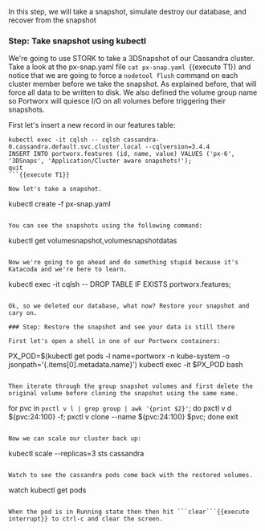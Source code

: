 In this step, we will take a snapshot, simulate destroy our database, and recover from the snapshot

### Step: Take snapshot using kubectl

We're going to use STORK to take a 3DSnapshot of our Cassandra cluster. Take a look at the px-snap.yaml file ```cat px-snap.yaml ```{{execute T1}} and notice that we are going to force a ```nodetool flush``` command on each cluster member before we take the snapshot. As explained before, that will force all data to be written to disk. We also defined the volume group name so Portworx will quiesce I/O on all volumes before triggering their snapshots.

First let's insert a new record in our features table:
```
kubectl exec -it cqlsh -- cqlsh cassandra-0.cassandra.default.svc.cluster.local --cqlversion=3.4.4
INSERT INTO portworx.features (id, name, value) VALUES ('px-6', '3DSnaps', 'Application/Cluster aware snapshots!');
quit
```{{execute T1}}

Now let's take a snapshot.
```
kubectl create -f px-snap.yaml
```{{execute T1}}

You can see the snapshots using the following command:
```
kubectl get volumesnapshot,volumesnapshotdatas
```{{execute T1}}

Now we're going to go ahead and do something stupid because it's Katacoda and we're here to learn.

```
kubectl exec -it cqlsh -- DROP TABLE IF EXISTS portworx.features;
```{{execute T1}}

Ok, so we deleted our database, what now? Restore your snapshot and cary on.

### Step: Restore the snapshot and see your data is still there

First let's open a shell in one of our Portworx containers:
```
PX_POD=$(kubectl get pods -l name=portworx -n kube-system -o jsonpath='{.items[0].metadata.name}')
kubectl exec -it $PX_POD bash
```{{execute T1}}

Then iterate through the group snapshot volumes and first delete the original volume before cloning the snapshot using the same name.
```
for pvc in `pxctl v l | grep group | awk '{print $2}'`; do pxctl v d ${pvc:24:100} -f; pxctl v clone --name ${pvc:24:100} $pvc; done
exit
```{{execute T1}}

Now we can scale our cluster back up:
```
kubectl scale --replicas=3 sts cassandra
```{{execute T1}}

Watch to see the cassandra pods come back with the restored volumes.
```
watch kubectl get pods
```{{execute T1}}

When the pod is in Running state then then hit ```clear```{{execute interrupt}} to ctrl-c and clear the screen.
